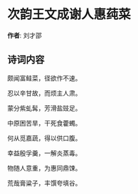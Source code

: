 # 次韵王文成谢人惠莼菜

**作者**: 刘才邵

## 诗词内容

颇闻富鲑菜，径欲作不速。

忍以辛甘故，而烦主人肃。

蒙分紫虬髯，芳滑盐豉足。

中原困苦旱，干死食藿蠋。

何从觅嘉蔬，得以供口腹。

幸益殷孚羹，一解炎蒸毒。

物随人意重，为惠同鼎𫗧。

荒哉膏粱子，丰馔夸填谷。

